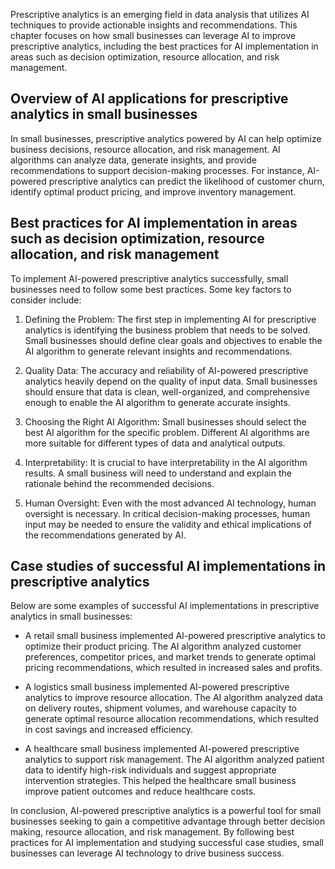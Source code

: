 
Prescriptive analytics is an emerging field in data analysis that utilizes AI techniques to provide actionable insights and recommendations. This chapter focuses on how small businesses can leverage AI to improve prescriptive analytics, including the best practices for AI implementation in areas such as decision optimization, resource allocation, and risk management.

Overview of AI applications for prescriptive analytics in small businesses
--------------------------------------------------------------------------

In small businesses, prescriptive analytics powered by AI can help optimize business decisions, resource allocation, and risk management. AI algorithms can analyze data, generate insights, and provide recommendations to support decision-making processes. For instance, AI-powered prescriptive analytics can predict the likelihood of customer churn, identify optimal product pricing, and improve inventory management.

Best practices for AI implementation in areas such as decision optimization, resource allocation, and risk management
---------------------------------------------------------------------------------------------------------------------

To implement AI-powered prescriptive analytics successfully, small businesses need to follow some best practices. Some key factors to consider include:

1. Defining the Problem: The first step in implementing AI for prescriptive analytics is identifying the business problem that needs to be solved. Small businesses should define clear goals and objectives to enable the AI algorithm to generate relevant insights and recommendations.

2. Quality Data: The accuracy and reliability of AI-powered prescriptive analytics heavily depend on the quality of input data. Small businesses should ensure that data is clean, well-organized, and comprehensive enough to enable the AI algorithm to generate accurate insights.

3. Choosing the Right AI Algorithm: Small businesses should select the best AI algorithm for the specific problem. Different AI algorithms are more suitable for different types of data and analytical outputs.

4. Interpretability: It is crucial to have interpretability in the AI algorithm results. A small business will need to understand and explain the rationale behind the recommended decisions.

5. Human Oversight: Even with the most advanced AI technology, human oversight is necessary. In critical decision-making processes, human input may be needed to ensure the validity and ethical implications of the recommendations generated by AI.

Case studies of successful AI implementations in prescriptive analytics
-----------------------------------------------------------------------

Below are some examples of successful AI implementations in prescriptive analytics in small businesses:

* A retail small business implemented AI-powered prescriptive analytics to optimize their product pricing. The AI algorithm analyzed customer preferences, competitor prices, and market trends to generate optimal pricing recommendations, which resulted in increased sales and profits.

* A logistics small business implemented AI-powered prescriptive analytics to improve resource allocation. The AI algorithm analyzed data on delivery routes, shipment volumes, and warehouse capacity to generate optimal resource allocation recommendations, which resulted in cost savings and increased efficiency.

* A healthcare small business implemented AI-powered prescriptive analytics to support risk management. The AI algorithm analyzed patient data to identify high-risk individuals and suggest appropriate intervention strategies. This helped the healthcare small business improve patient outcomes and reduce healthcare costs.

In conclusion, AI-powered prescriptive analytics is a powerful tool for small businesses seeking to gain a competitive advantage through better decision making, resource allocation, and risk management. By following best practices for AI implementation and studying successful case studies, small businesses can leverage AI technology to drive business success.
